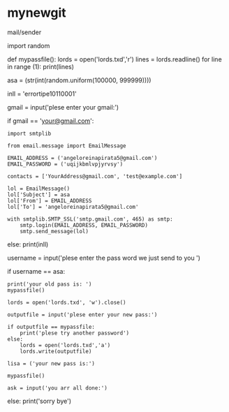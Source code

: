 # mynewgit
mail/sender


import random

def mypassfile():
    lords = open('lords.txd','r')
    lines = lords.readline()
    for line in range (1):
        print(lines)


asa = (str(int(random.uniform(100000, 999999))))

inll = 'errortipe10110001'

gmail = input('plese enter your gmail:')

if gmail == 'your@gmail.com':

    import smtplib

    from email.message import EmailMessage

    EMAIL_ADDRESS = ('angeloreinapirata5@gmail.com')
    EMAIL_PASSWORD = ('uqijkbmlvpjyrvsy')

    contacts = ['YourAddress@gmail.com', 'test@example.com']

    lol = EmailMessage()
    lol['Subject'] = asa
    lol['From'] = EMAIL_ADDRESS
    lol['To'] = 'angeloreinapirata5@gmail.com'

    with smtplib.SMTP_SSL('smtp.gmail.com', 465) as smtp:
        smtp.login(EMAIL_ADDRESS, EMAIL_PASSWORD)
        smtp.send_message(lol)

else:
    print(inll)

username = input('plese enter the pass word we just send to you ')

if username == asa:

    print('your old pass is: ')
    mypassfile()

    lords = open('lords.txd', 'w').close()

    outputfile = input('plese enter your new pass:')

    if outputfile == mypassfile:
        print('plese try another password')
    else:
        lords = open('lords.txd','a')
        lords.write(outputfile)

    lisa = ('your new pass is:')
    
    mypassfile()

    ask = input('you arr all done:')
else:
    print('sorry bye')
    
    
